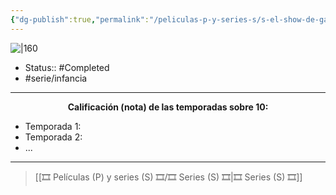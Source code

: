 ```yaml
---
{"dg-publish":true,"permalink":"/peliculas-p-y-series-s/s-el-show-de-garfield/"}
---
```



![|160](https://m.media-amazon.com/images/M/MV5BYWJkODE3NjMtNTUzMi00MDg4LTk3NTYtZDEyZmU5OTFhYTBhXkEyXkFqcGdeQXVyMTA1NTQ5Nzcz._V1_SX300.jpg)

- Status:: #Completed 
- #serie/infancia 

---

**<center>Calificación (nota) de las temporadas sobre 10:</center>**

- Temporada 1: 
- Temporada 2: 
- ...

---

> [[🎞️ Películas (P) y series (S) 🎞️/🎞️ Series (S) 🎞️\|🎞️ Series (S) 🎞️]]